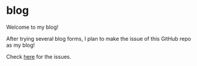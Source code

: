 # blog

Welcome to my blog!

After trying several blog forms, I plan to make the issue of this GitHub repo as my blog!

Check [here](https://github.com/neal2018/blog/issues) for the issues.
